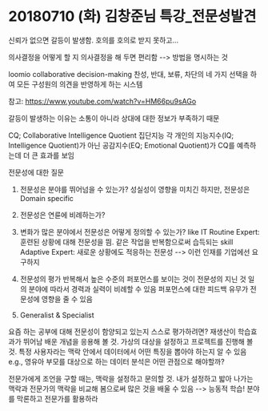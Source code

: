 # 20180710 (화) 김창준님 특강_전문성발견


신뢰가 없으면 갈등이 발생함. 호의를 호의로 받지 못하고...

의사결정을 어떻게 할 지 의사결정을 해 두면 편리함 --> 방법을 명시하는 것

loomio collaborative decision-making
  찬성, 반대, 보류, 차단의 네 가지 선택을 하여 모든 구성원의 의견을 반영하게 하는 시스템
 
  참고: https://www.youtube.com/watch?v=HM66pu9sAGo
 
갈등이 발생하는 이유는 소통이 아니라 상대에 대한 정보가 부족하기 때문
 
CQ; Collaborative Intelligence Quotient 집단지능
  각 개인의 지능지수(IQ; Intelligence Quotient)가 아닌 공감지수(EQ; Emotional Quotient)가 CQ를 예측하는데 더 큰 효과를 보임
  
전문성에 대한 질문
  1. 전문성은 분야를 뛰어넘을 수 있는가?
    성실성이 영향을 미치긴 하지만, 전문성은 Domain specific
  
  2. 전문성은 연륜에 비례하는가?
  
  3. 변화가 많은 분야에서 전문성은 어떻게 정의할 수 있는가? like IT
    Routine Expert: 훈련된 상황에 대해 전문성을 띔. 같은 작업을 반복함으로써 습득되는 skill
    Adaptive Expert: 새로운 상황에도 적응하는 전문성 --> 이런 인재를 기업에선 요구하지
    
  4. 전문성의 평가
    반복해서 높은 수준의 퍼포먼스를 보이는 것이 전문성의 지닌 것
    일의 분야에 따라서 경력과 실력이 비례할 수 있음
    퍼포먼스에 대한 피드백 유무가 전문성에 영향을 줄 수 있음
    
  5. Generalist & Specialist
 
요즘 하는 공부에 대해 전문성이 함양되고 있는지 스스로 평가하려면?
  재생산이 학습효과가 뛰어남
  배운 개념을 응용해 볼 것. 가상의 대상을 설정하고 프로젝트를 진행해 볼 것. 특정 사용자라는 맥락 안에서 데이터에서 어떤 특징을 뽑아야 하는지 알 수 있음
    e.g., 영유아 부모를 대상으로 하는 데이터 분석은 어떤 관점으로 해야할까?
  
전문가에게 조언을 구할 때는,
  맥락을 설정하고 문의할 것. 내가 설정하고 밟아 나가는 맥락과 전문가의 맥락을 비교해 봄으로써 많은 것을 배울 수 있음
  --> 능동적 학습!
  분야를 막론하고 전문가를 활용하라
